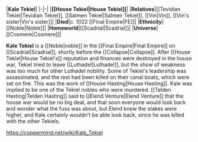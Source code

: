 |**Kale Tekiel**|
|-|-|
|**[[House Tekiel\|House Tekiel]]**|
|**Relatives**|[[Tevidian Tekiel\|Tevidian Tekiel]], [[Salmen Tekiel\|Salmen Tekiel]], [[Vin\|Vin]], [[Vin's sister\|Vin's sister]]|
|**Died**|c. 1022 [[Final Empire\|FE]]|
|**Ethnicity**|[[Noble\|Noble]]|
|**Homeworld**|[[Scadrial\|Scadrial]]|
|**Universe**|[[Cosmere\|Cosmere]]|

**Kale Tekiel** is a [[Noble\|noble]] in the [[Final Empire\|Final Empire]] on [[Scadrial\|Scadrial]], shortly before the [[Collapse\|Collapse]].
After [[House Tekiel\|House Tekiel's]] reputation and finances were destroyed in the house war, Tekiel tried to leave [[Luthadel\|Luthadel]], but the show of weakness was too much for other Luthadel nobility. Some of Tekiel's leadership was assassinated, and the rest had been killed on their canal boats, which were set on fire. This was the work of [[House Hasting\|House Hasting]].
Kale was implied to be one of the Tekiel nobles who were murdered. [[Telden Hasting\|Telden Hasting]] said to [[Elend Venture\|Elend Venture]] that the house war would be no big deal, and that soon everyone would look back and wonder what the fuss was about, but Elend knew the stakes were higher, and Kale certainly wouldn't be able look back, since he was killed with the other Tekiels.



https://coppermind.net/wiki/Kale_Tekiel